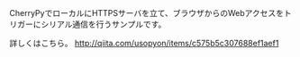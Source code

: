 CherryPyでローカルにHTTPSサーバを立て、ブラウザからのWebアクセスをトリガーにシリアル通信を行うサンプルです。

詳しくはこちら。
http://qiita.com/usopyon/items/c575b5c307688ef1aef1
